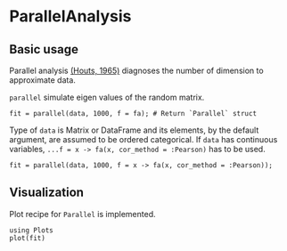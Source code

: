 # ParallelAnalysis


## Basic usage

Parallel analysis [(Houts, 1965)](https://link.springer.com/article/10.1007/BF02289447) diagnoses the number of dimension to approximate data.

`parallel` simulate eigen values of the random matrix.

```
fit = parallel(data, 1000, f = fa); # Return `Parallel` struct
```

Type of `data` is Matrix or DataFrame and its elements, by the default argument,  are assumed to be ordered categorical. If `data` has continuous variables, `...f = x -> fa(x, cor_method = :Pearson)` has to be used.

```
fit = parallel(data, 1000, f = x -> fa(x, cor_method = :Pearson));
```

## Visualization

Plot recipe for `Parallel` is implemented.

```
using Plots
plot(fit)
```